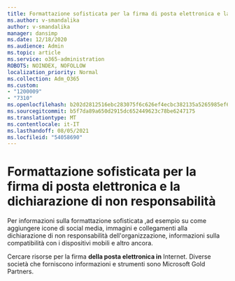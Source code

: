 ```yaml
---
title: Formattazione sofisticata per la firma di posta elettronica e la dichiarazione di non responsabilità
ms.author: v-smandalika
author: v-smandalika
manager: dansimp
ms.date: 12/18/2020
ms.audience: Admin
ms.topic: article
ms.service: o365-administration
ROBOTS: NOINDEX, NOFOLLOW
localization_priority: Normal
ms.collection: Adm_O365
ms.custom:
- "1200009"
- "7310"
ms.openlocfilehash: b202d2812516ebc283075f6c626ef4ecbc382135a5265985ef61aab1c4eedca6
ms.sourcegitcommit: b5f7da89a650d2915dc652449623c78be6247175
ms.translationtype: MT
ms.contentlocale: it-IT
ms.lasthandoff: 08/05/2021
ms.locfileid: "54058690"
---
```

# <a name="fancy-formatting-for-your-email-signature-and-disclaimer"></a>Formattazione sofisticata per la firma di posta elettronica e la dichiarazione di non responsabilità
Per informazioni sulla formattazione sofisticata ,ad esempio su come aggiungere icone di social media, immagini e collegamenti alla dichiarazione di non responsabilità dell'organizzazione, informazioni sulla compatibilità con i dispositivi mobili e altro ancora.

Cercare risorse per la firma **della posta elettronica in** Internet. Diverse società che forniscono informazioni e strumenti sono Microsoft Gold Partners.
